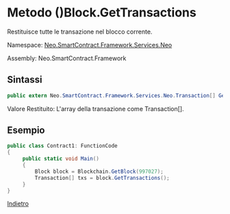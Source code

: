 # Metodo ()Block.GetTransactions 

Restituisce tutte le transazione nel blocco corrente.

Namespace: [Neo.SmartContract.Framework.Services.Neo](../../neo.md)

Assembly: Neo.SmartContract.Framework

## Sintassi

```c#
public extern Neo.SmartContract.Framework.Services.Neo.Transaction[] GetTransactions()
```

Valore Restituito: L'array della transazione come Transaction[].

## Esempio

```c#
public class Contract1: FunctionCode
{
     public static void Main()
     {
         Block block = Blockchain.GetBlock(997027);
         Transaction[] txs = block.GetTransactions();
     }
}
```



[Indietro](../Block.md)

